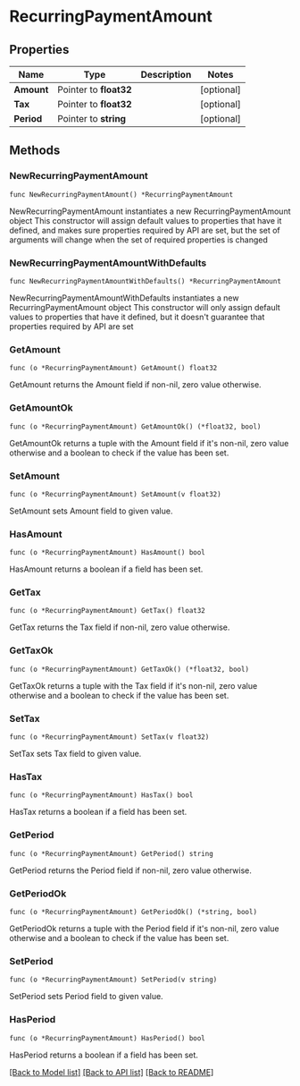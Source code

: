 # RecurringPaymentAmount

## Properties

Name | Type | Description | Notes
------------ | ------------- | ------------- | -------------
**Amount** | Pointer to **float32** |  | [optional] 
**Tax** | Pointer to **float32** |  | [optional] 
**Period** | Pointer to **string** |  | [optional] 

## Methods

### NewRecurringPaymentAmount

`func NewRecurringPaymentAmount() *RecurringPaymentAmount`

NewRecurringPaymentAmount instantiates a new RecurringPaymentAmount object
This constructor will assign default values to properties that have it defined,
and makes sure properties required by API are set, but the set of arguments
will change when the set of required properties is changed

### NewRecurringPaymentAmountWithDefaults

`func NewRecurringPaymentAmountWithDefaults() *RecurringPaymentAmount`

NewRecurringPaymentAmountWithDefaults instantiates a new RecurringPaymentAmount object
This constructor will only assign default values to properties that have it defined,
but it doesn't guarantee that properties required by API are set

### GetAmount

`func (o *RecurringPaymentAmount) GetAmount() float32`

GetAmount returns the Amount field if non-nil, zero value otherwise.

### GetAmountOk

`func (o *RecurringPaymentAmount) GetAmountOk() (*float32, bool)`

GetAmountOk returns a tuple with the Amount field if it's non-nil, zero value otherwise
and a boolean to check if the value has been set.

### SetAmount

`func (o *RecurringPaymentAmount) SetAmount(v float32)`

SetAmount sets Amount field to given value.

### HasAmount

`func (o *RecurringPaymentAmount) HasAmount() bool`

HasAmount returns a boolean if a field has been set.

### GetTax

`func (o *RecurringPaymentAmount) GetTax() float32`

GetTax returns the Tax field if non-nil, zero value otherwise.

### GetTaxOk

`func (o *RecurringPaymentAmount) GetTaxOk() (*float32, bool)`

GetTaxOk returns a tuple with the Tax field if it's non-nil, zero value otherwise
and a boolean to check if the value has been set.

### SetTax

`func (o *RecurringPaymentAmount) SetTax(v float32)`

SetTax sets Tax field to given value.

### HasTax

`func (o *RecurringPaymentAmount) HasTax() bool`

HasTax returns a boolean if a field has been set.

### GetPeriod

`func (o *RecurringPaymentAmount) GetPeriod() string`

GetPeriod returns the Period field if non-nil, zero value otherwise.

### GetPeriodOk

`func (o *RecurringPaymentAmount) GetPeriodOk() (*string, bool)`

GetPeriodOk returns a tuple with the Period field if it's non-nil, zero value otherwise
and a boolean to check if the value has been set.

### SetPeriod

`func (o *RecurringPaymentAmount) SetPeriod(v string)`

SetPeriod sets Period field to given value.

### HasPeriod

`func (o *RecurringPaymentAmount) HasPeriod() bool`

HasPeriod returns a boolean if a field has been set.


[[Back to Model list]](../README.md#documentation-for-models) [[Back to API list]](../README.md#documentation-for-api-endpoints) [[Back to README]](../README.md)


